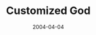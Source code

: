 ---
layout: message
category: message
series: "The New New Thing"
title: "Customized God"
date: 2004-04-04
message_id: 177
---